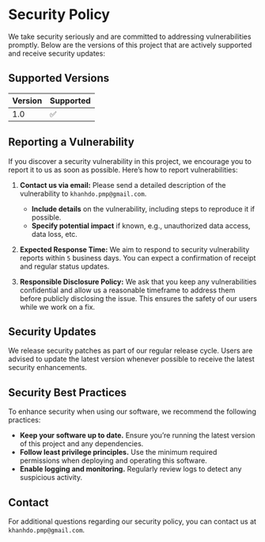 # Security Policy

We take security seriously and are committed to addressing vulnerabilities promptly. Below are the versions of this project that are actively supported and receive security updates:

## Supported Versions

| Version | Supported          |
| ------- | ------------------ |
| 1.0     | :white_check_mark: |

## Reporting a Vulnerability

If you discover a security vulnerability in this project, we encourage you to report it to us as soon as possible. Here’s how to report vulnerabilities:

1. **Contact us via email:** Please send a detailed description of the vulnerability to `khanhdo.pmp@gmail.com`.
    - **Include details** on the vulnerability, including steps to reproduce it if possible.
    - **Specify potential impact** if known, e.g., unauthorized data access, data loss, etc.

2. **Expected Response Time:** We aim to respond to security vulnerability reports within `5` business days. You can expect a confirmation of receipt and regular status updates.

3. **Responsible Disclosure Policy:** We ask that you keep any vulnerabilities confidential and allow us a reasonable timeframe to address them before publicly disclosing the issue. This ensures the safety of our users while we work on a fix.

## Security Updates

We release security patches as part of our regular release cycle. Users are advised to update the latest version whenever possible to receive the latest security enhancements.

## Security Best Practices

To enhance security when using our software, we recommend the following practices:

- **Keep your software up to date.** Ensure you’re running the latest version of this project and any dependencies.
- **Follow least privilege principles.** Use the minimum required permissions when deploying and operating this software.
- **Enable logging and monitoring.** Regularly review logs to detect any suspicious activity.

## Contact

For additional questions regarding our security policy, you can contact us at `khanhdo.pmp@gmail.com`.
